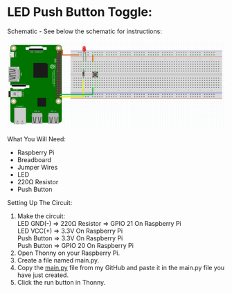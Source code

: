 # LED Push Button Toggle:
Schematic - See below the schematic for instructions:
 
![](Schematic.png)
 
What You Will Need:
- Raspberry Pi
- Breadboard
- Jumper Wires
- LED
- 220Ω Resistor
- Push Button

Setting Up The Circuit:
1. Make the circuit:<br />
   LED GND(-) => 220Ω Resistor => GPIO 21 On Raspberry Pi<br />
   LED VCC(+) => 3.3V On Raspberry Pi<br />
   Push Button => 3.3V On Raspberry Pi<br />
   Push Button => GPIO 20 On Raspberry Pi
3. Open Thonny on your Raspberry Pi.
4. Create a file named main.py.
5. Copy the [main.py](main.py) file from my GitHub and paste it in the main.py file you have just created.
6. Click the run button in Thonny.
